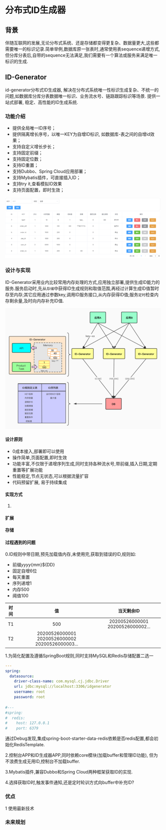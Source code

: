 # 分布式ID生成器
## 背景

伴随互联网的发展,无论分布式系统、还是存储都变得更复杂、数据量更大,这些都需要唯一的标识记录.简单举例,数据库原一张表时,通常使用表sequence递增方式,但分库分表后,自带的sequence无法满足,我们需要有一个算法或服务来满足唯一标识的生成. 

## ID-Generator

id-generator分布式ID生成器, 解决在分布式系统唯一性标识生成复杂、不统一的问题,如数据库分库分表数据唯一标识、业务流水号、链路跟踪标识等场景. 提供一站式部署, 稳定、高性能的ID生成系统.

### 功能介绍
+ 提供全局唯一ID序号；
+ 提供隔离增长序号，以唯一KEY为自增ID标识, 如数据库-表之间的自增id效果；
+ 支持自定义增长步长；
+ 支持固定前缀；
+ 支持固定位数；
+ 支持ID重置；
+ 支持Dubbo、Spring Cloud应用部署；
+ 支持Mybatis插件，可直接插入ID；
+ 支持try it,查看模拟ID效果
+ 支持页面配置，即时生效；

![](./img/list4.png)

### 设计与实现
ID-Generator采用业内比较常用内存处理的方式,应用独立部署,提供生成ID能力的服务.服务启动时,先从`存储`中获得ID生成规则和取值范围,再经过计算生成ID值暂时存至内存;其它应用通过参数key,调用ID服务接口,从内存获得ID值;服务`定时`检查内存剩余量,及时向内存补充ID值.

<img src="./img/id-generator-total.jpg" width="600"/>

#### 设计原则
+ 0成本接入,部署即可以使用
+ 操作简单,页面配置,即时生效
+ 功能丰富,不仅限于递增序列生成,同时支持各种流水号,带前缀,插入日期,定期重置等扩展功能
+ 性能稳定,节点无状态,可以根据流量扩容
+ 代码预留扩展, 易于持续集成


#### 实现方式
1. 
#### 扩展
#### 存储
#### 过程遇到的问题
0.ID规则中带日期,预先加载值内存,未使用完,获取到错误的ID,规则如:

+ 前缀${yyyy}${mm}${DD} 
+ 固定自增6位
+ 每天重置
+ 序列递增1
+ 内存500
+ 阈值100

|时间|值|当天剩余ID|
|:--:|:--:|:--:|
|T1|500|20200526000001 20200526000002...|
|T2|20200526000001 20200526000002 20200526000003...|

1.为简化配置及遵循SpringBoot规则,同时支持MySQL和Redis存储配置二选一

```yaml
---
spring:
  datasource:
    driver-class-name: com.mysql.cj.jdbc.Driver
    url: jdbc:mysql://localhost:3306/idgenerator
    username: root
    password: root

#---
#spring:
#  redis:
#    host: 127.0.0.1
#    port: 6379
```
通过Debug发现,集成spring-boot-starter-data-redis依赖是否redis配置,都会初始化RedisTemplate.

2.控制台APP和ID生成器APP,同时依赖core模块(加载buffer和管理ID功能), 但为不浪费生成无用ID,控制台不加载buffer.

3.Mybatis插件,兼容Dubbo和Spring Cloud两种框架获取ID的实现.

4.选择获取ID时,触发事件通知,还是定时轮训方式向buffer中补充ID?


### 优点
1 使用最新技术
### 未来规划
